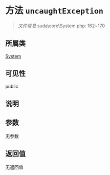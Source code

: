 # 方法 `uncaughtException`

> *文件信息* suda\core\System.php: 162~170

## 所属类 

[System](../System.md)

## 可见性

public

## 说明



## 参数


无参数


## 返回值

无返回值
